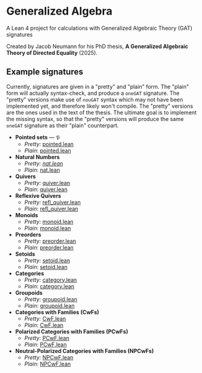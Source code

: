 
# Generalized Algebra

A Lean 4 project for calculations with Generalized Algebraic Theory (GAT) signatures

Created by Jacob Neumann for his PhD thesis, **A Generalized Algebraic Theory of Directed Equality** (2025).


## Example signatures

Currently, signatures are given in a "pretty" and "plain" form. The "plain" form will actually syntax-check, and produce a `oneGAT` signature. The "pretty" versions make use of `nouGAT` syntax which may not have been implemented yet, and therefore likely won't compile. The "pretty" versions are the ones used in the text of the thesis. The ultimate goal is to implement the missing syntax, so that the "pretty" versions will produce the same `oneGAT` signature as their "plain" counterpart.

- **Pointed sets** — $\mathfrak{P}$
    - *Pretty:* [pointed.lean](GeneralizedAlgebra/pretty_signatures/pointed.lean)
    - *Plain*: [pointed.lean](GeneralizedAlgebra/signatures/pointed.lean)
- **Natural Numbers**
    - *Pretty: [nat.lean](GeneralizedAlgebra/pretty_signatures/nat.lean)*
    - *Plain*: [nat.lean](GeneralizedAlgebra/signatures/nat.lean)
- **Quivers**
    - *Pretty:* [quiver.lean](GeneralizedAlgebra/pretty_signatures/quiver.lean)
    - *Plain*: [quiver.lean](GeneralizedAlgebra/signatures/quiver.lean)
- **Reflexive Quivers**
    - *Pretty:* [refl_quiver.lean](GeneralizedAlgebra/pretty_signatures/refl_quiver.lean)
    - *Plain*: [refl_quiver.lean](GeneralizedAlgebra/signatures/refl_quiver.lean)
- **Monoids**
    - *Pretty:* [monoid.lean](GeneralizedAlgebra/pretty_signatures/monoid.lean)
    - *Plain*: [monoid.lean](GeneralizedAlgebra/signatures/monoid.lean)
- **Preorders**
    - *Pretty:* [preorder.lean](GeneralizedAlgebra/pretty_signatures/preorder.lean)
    - *Plain*: [preorder.lean](GeneralizedAlgebra/signatures/preorder.lean)
- **Setoids**
    - *Pretty:* [setoid.lean](GeneralizedAlgebra/pretty_signatures/setoid.lean)
    - *Plain*: [setoid.lean](GeneralizedAlgebra/signatures/setoid.lean)
- **Categories**
    - *Pretty:* [category.lean](GeneralizedAlgebra/pretty_signatures/category.lean)
    - *Plain*: [category.lean](GeneralizedAlgebra/signatures/category.lean)
- **Groupoids**
    - *Pretty:* [groupoid.lean](GeneralizedAlgebra/pretty_signatures/groupoid.lean)
    - *Plain*: [groupoid.lean](GeneralizedAlgebra/signatures/groupoid.lean)
- **Categories with Families (CwFs)**
    - *Pretty:* [CwF.lean](GeneralizedAlgebra/pretty_signatures/CwF.lean)
    - *Plain*: [CwF.lean](GeneralizedAlgebra/signatures/CwF.lean)
- **Polarized Categories with Families (PCwFs)**
    - *Pretty:* [PCwF.lean](GeneralizedAlgebra/pretty_signatures/PCwF.lean)
    - *Plain*: [PCwF.lean](GeneralizedAlgebra/signatures/PCwF.lean)
- **Neutral-Polarized Categories with Families (NPCwFs)**
    - *Pretty:* [NPCwF.lean](GeneralizedAlgebra/pretty_signatures/NPCwF.lean)
    - *Plain*: [NPCwF.lean](GeneralizedAlgebra/signatures/NPCwF.lean)